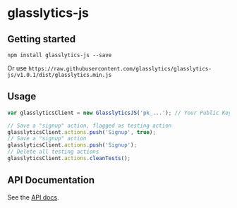 # glasslytics-js

## Getting started
```
npm install glasslytics-js --save
```

Or use `https://raw.githubusercontent.com/glasslytics/glasslytics-js/v1.0.1/dist/glasslytics.min.js`

## Usage
```js
var glasslyticsClient = new GlasslyticsJS('pk_...'); // Your Public Key

// Save a "signup" action, flagged as testing action
glasslyticsClient.actions.push('Signup', true);
// Save a "signup" action
glasslyticsClient.actions.push('Signup');
// Delete all testing actions
glasslyticsClient.actions.cleanTests();
```

## API Documentation
See the [API docs](https://github.com/glasslytics/api-docs).
